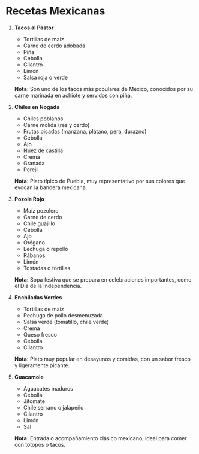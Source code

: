 # Recetas Mexicanas

1. **Tacos al Pastor**
   - Tortillas de maíz  
   - Carne de cerdo adobada  
   - Piña  
   - Cebolla  
   - Cilantro  
   - Limón  
   - Salsa roja o verde  

   **Nota:** Son uno de los tacos más populares de México, conocidos por su carne marinada en achiote y servidos con piña.

2. **Chiles en Nogada**
   - Chiles poblanos  
   - Carne molida (res y cerdo)  
   - Frutas picadas (manzana, plátano, pera, durazno)  
   - Cebolla  
   - Ajo  
   - Nuez de castilla  
   - Crema  
   - Granada  
   - Perejil  

   **Nota:** Plato típico de Puebla, muy representativo por sus colores que evocan la bandera mexicana.

3. **Pozole Rojo**
   - Maíz pozolero  
   - Carne de cerdo  
   - Chile guajillo  
   - Cebolla  
   - Ajo  
   - Orégano  
   - Lechuga o repollo  
   - Rábanos  
   - Limón  
   - Tostadas o tortillas  

   **Nota:** Sopa festiva que se prepara en celebraciones importantes, como el Día de la Independencia.

4. **Enchiladas Verdes**
   - Tortillas de maíz  
   - Pechuga de pollo desmenuzada  
   - Salsa verde (tomatillo, chile verde)  
   - Crema  
   - Queso fresco  
   - Cebolla  
   - Cilantro  

   **Nota:** Plato muy popular en desayunos y comidas, con un sabor fresco y ligeramente picante.

5. **Guacamole**
   - Aguacates maduros  
   - Cebolla  
   - Jitomate  
   - Chile serrano o jalapeño  
   - Cilantro  
   - Limón  
   - Sal  

   **Nota:** Entrada o acompañamiento clásico mexicano, ideal para comer con totopos o tacos.
